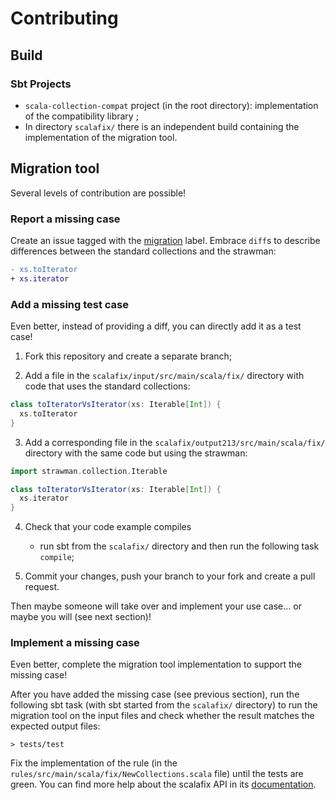 # Contributing

## Build

### Sbt Projects

- `scala-collection-compat` project (in the root directory): implementation of the compatibility library ;
- In directory `scalafix/` there is an independent build containing the implementation of the migration tool.

## Migration tool

Several levels of contribution are possible!

### Report a missing case

Create an issue tagged with the
[migration](https://github.com/scala/collection-strawman/labels/migration) label.
Embrace `diff`s to describe differences between the standard collections and
the strawman:

~~~ diff
- xs.toIterator
+ xs.iterator
~~~

### Add a missing test case

Even better, instead of providing a diff, you can directly add it as a test case!

1. Fork this repository and create a separate branch;

2. Add a file in the `scalafix/input/src/main/scala/fix/` directory with code
   that uses the standard collections:

~~~ scala
class toIteratorVsIterator(xs: Iterable[Int]) {
  xs.toIterator
}
~~~

3. Add a corresponding file in the `scalafix/output213/src/main/scala/fix/` directory
   with the same code but using the strawman:

~~~ scala
import strawman.collection.Iterable

class toIteratorVsIterator(xs: Iterable[Int]) {
  xs.iterator
}
~~~

4. Check that your code example compiles
    - run sbt from the `scalafix/` directory
      and then run the following task `compile`;

5. Commit your changes, push your branch to your fork and create a pull request.

Then maybe someone will take over and implement your use case… or maybe you will
(see next section)!

### Implement a missing case

Even better, complete the migration tool implementation to support the missing case!

After you have added the missing case (see previous section), run the following
sbt task (with sbt started from the `scalafix/` directory) to run the
migration tool on the input files and check whether the result matches the
expected output files:

~~~
> tests/test
~~~

Fix the implementation of the rule (in the
`rules/src/main/scala/fix/NewCollections.scala` file) until the
tests are green. You can find more help about the scalafix API in its
[documentation](https://scalacenter.github.io/scalafix/docs/rule-authors/setup).
